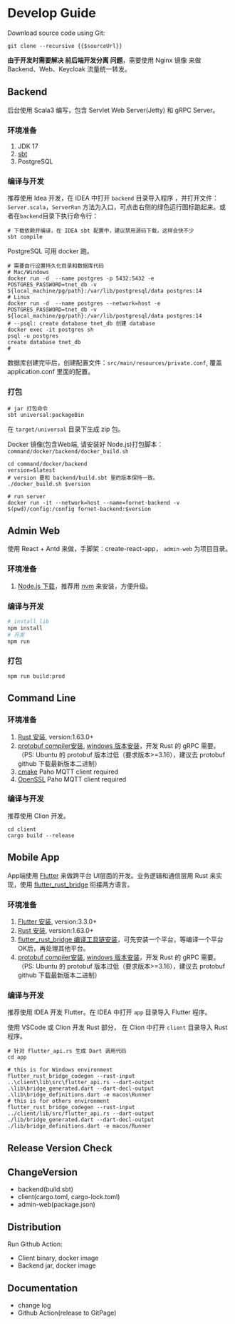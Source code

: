 # Develop Guide
Download source code using Git:
```js-vue
git clone --recursive {{$sourceUrl}}
```

**由于开发时需要解决 前后端开发分离 问题**，需要使用 <a :href="`${$sourceUrl}/command/docker/proxy`">Nginx 镜像</a> 来做 Backend、Web、Keycloak 流量统一转发。
## Backend
后台使用 Scala3 编写，包含 Servlet Web Server(Jetty) 和 gRPC Server。 
### 环境准备
1. JDK 17
2. [sbt](https://www.scala-sbt.org/download.html)
3. PostgreSQL
### 编译与开发
推荐使用 Idea 开发，在 IDEA 中打开 `backend` 目录导入程序 ，并打开文件： `Server.scala`，`ServerRun` 方法为入口，可点击右侧的绿色运行图标跑起来。或者在`backend`目录下执行命令行：

```shell
# 下载依赖并编译，在 IDEA sbt 配置中，建议禁用源码下载，这样会快不少
sbt compile
```
PostgreSQL 可用 docker 跑。
```shell
# 需要自行设置持久化目录和数据库代码
# Mac/Windows
docker run -d  --name postgres -p 5432:5432 -e POSTGRES_PASSWORD=tnet_db -v ${local_machine/pg/path}:/var/lib/postgresql/data postgres:14
# Linux
docker run -d  --name postgres --network=host -e POSTGRES_PASSWORD=tnet_db -v ${local_machine/pg/path}:/var/lib/postgresql/data postgres:14
# --psql: create database tnet_db 创建 database 
docker exec -it postgres sh
psql -u postgres
create database tnet_db 
# 
```
数据库创建完毕后，创建配置文件：`src/main/resources/private.conf`, 覆盖 application.conf 里面的配置。

### 打包

```shell
# jar 打包命令
sbt universal:packageBin
```
在 `target/universal` 目录下生成 zip 包。

Docker 镜像(包含Web端, 请安装好 Node.js)打包脚本： `command/docker/backend/docker_build.sh`
```shell
cd command/docker/backend
version=$latest
# version 要和 backend/build.sbt 里的版本保持一致。
./docker_build.sh $version

# run server
docker run -it --network=host --name=fornet-backend -v $(pwd)/config:/config fornet-backend:$version
```


## Admin Web
使用 React + Antd 来做，手脚架：create-react-app， `admin-web` 为项目目录。
### 环境准备
1. [Node.js 下载](https://nodejs.org/en/download)，推荐用 [nvm](https://github.com/nvm-sh/nvm) 来安装，方便升级。

### 编译与开发
```sh
# install lib
npm install
# 开发
npm run
```


### 打包
```shell
npm run build:prod
```
## Command Line
### 环境准备
1. [Rust 安装](https://www.rust-lang.org/tools/install), version:1.63.0+
2. [protobuf compiler安装](https://github.com/hyperium/tonic#dependencies), [windows 版本安装](https://zhuanlan.zhihu.com/p/462221148)，开发 Rust 的 gRPC 需要。（PS: Ubuntu 的 protobuf 版本过低（要求版本>=3.16），建议去 protobuf github 下载最新版本二进制）
3. [cmake](https://cmake.org/) Paho MQTT client required
4. [OpenSSL](https://www.openssl.org/) Paho MQTT client required 

### 编译与开发
推荐使用 Clion 开发。
```shell
cd client
cargo build --release
```
## Mobile App
App端使用 [Flutter](https://flutter.dev/) 来做跨平台 UI层面的开发。业务逻辑和通信层用 Rust 来实现，使用 [flutter_rust_bridge](https://github.com/fzyzcjy/flutter_rust_bridge) 衔接两方语言。

### 环境准备
1. [Flutter 安装](https://docs.flutter.dev/get-started/install), version:3.3.0+
2. [Rust 安装](https://www.rust-lang.org/tools/install), version:1.63.0+
3. [flutter_rust_bridge 编译工具链安装](http://cjycode.com/flutter_rust_bridge/template/setup.html)，可先安装一个平台，等编译一个平台OK后，再处理其他平台。 
4. [protobuf compiler安装](https://github.com/hyperium/tonic#dependencies), [windows 版本安装](https://zhuanlan.zhihu.com/p/462221148)，开发 Rust 的 gRPC 需要。（PS: Ubuntu 的 protobuf 版本过低（要求版本>=3.16），建议去 protobuf github 下载最新版本二进制）
### 编译与开发
推荐使用 IDEA 开发 Flutter。在 IDEA 中打开 `app` 目录导入 Flutter 程序。

使用 VSCode 或 Clion 开发 Rust 部分， 在 Clion 中打开 `client` 目录导入 Rust 程序。

```shell
# 针对 flutter_api.rs 生成 Dart 调用代码
cd app

# this is for Windows environment
flutter_rust_bridge_codegen --rust-input ..\client\lib\src\flutter_api.rs --dart-output .\lib\bridge_generated.dart --dart-decl-output .\lib\bridge_definitions.dart -e macos\Runner
# this is for others environment
flutter_rust_bridge_codegen --rust-input ../client/lib/src/flutter_api.rs --dart-output ./lib/bridge_generated.dart --dart-decl-output ./lib/bridge_definitions.dart -e macos/Runner
```


## Release Version Check
## ChangeVersion
- backend(build.sbt)
- client(cargo.toml, cargo-lock.toml)
- admin-web(package.json)
## Distribution
Run Github Action:
- Client binary, docker image
- Backend jar, docker image

## Documentation
- change log
- Github Action(release to GitPage)